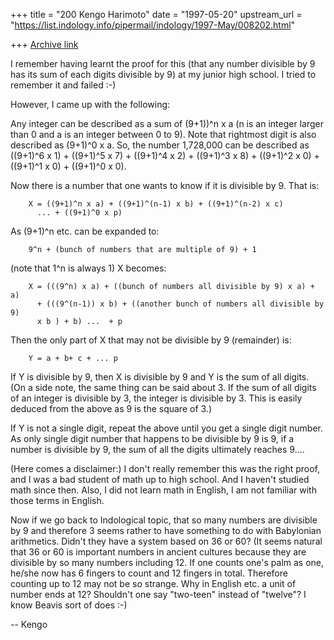 +++
title = "200 Kengo Harimoto"
date = "1997-05-20"
upstream_url = "https://list.indology.info/pipermail/indology/1997-May/008202.html"

+++
[Archive link](https://list.indology.info/pipermail/indology/1997-May/008202.html)

I remember having learnt the proof for this (that any number divisible
by 9 has its sum of each digits divisible by 9) at my junior high
school.  I tried to remember it and failed :-)

However, I came up with the following:

Any integer can be described as a sum of (9+1))^n x a (n is an integer
larger than 0 and a is an integer between 0 to 9).  Note that
rightmost digit is also described as (9+1)^0 x a.  So, the number
1,728,000 can be described as ((9+1)^6 x 1) + ((9+1)^5 x 7) + ((9+1)^4
x 2) + ((9+1)^3 x 8) + ((9+1)^2 x 0) + ((9+1)^1 x 0) + ((9+1)^0 x 0).

Now there is a number that one wants to know if it is divisible by
9. That is:

        X = ((9+1)^n x a) + ((9+1)^(n-1) x b) + ((9+1)^(n-2) x c)
          ... + ((9+1)^0 x p)

As (9+1)^n etc. can be expanded to:

        9^n + (bunch of numbers that are multiple of 9) + 1

(note that 1^n is always 1) X becomes:

        X = (((9^n) x a) + ((bunch of numbers all divisible by 9) x a) + a)
          + (((9^(n-1)) x b) + ((another bunch of numbers all divisible by 9)
          x b ) + b) ...  + p

Then the only part of X that may not be divisible by 9 (remainder) is:

        Y = a + b+ c + ... p

If Y is divisible by 9, then X is divisible by 9 and Y is the sum of
all digits.  (On a side note, the same thing can be said about 3.  If
the sum of all digits of an integer is divisible by 3, the integer is
divisible by 3.  This is easily deduced from the above as 9 is the
square of 3.)

If Y is not a single digit, repeat the above until you get a single
digit number.  As only single digit number that happens to be
divisible by 9 is 9, if a number is divisible by 9, the sum of all the
digits ultimately reaches 9....

(Here comes a disclaimer:) I don't really remember this was the right
proof, and I was a bad student of math up to high school.  And I
haven't studied math since then.  Also, I did not learn math in
English, I am not familiar with those terms in English.

Now if we go back to Indological topic, that so many numbers are
divisible by 9 and therefore 3 seems rather to have something to do
with Babylonian arithmetics.  Didn't they have a system based on 36 or
60?  (It seems natural that 36 or 60 is important numbers in ancient
cultures because they are divisible by so many numbers including 12.
If one counts one's palm as one, he/she now has 6 fingers to count and
12 fingers in total.  Therefore counting up to 12 may not be so
strange.  Why in English etc. a unit of number ends at 12?  Shouldn't
one say "two-teen" instead of "twelve"?  I know Beavis sort of does
:-)

-- Kengo




